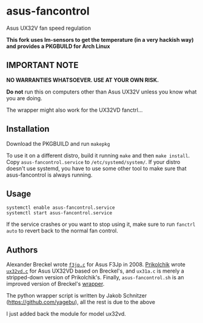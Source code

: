 asus-fancontrol
===============

Asus UX32V fan speed regulation

**This fork uses lm-sensors to get the temperature (in a very hackish way) 
and provides a PKGBUILD for Arch Linux**


IMPORTANT NOTE
--------------

**NO WARRANTIES WHATSOEVER. USE AT YOUR OWN RISK.**

**Do not** run this on computers other than Asus UX32V 
unless you know what you are doing.

The wrapper might also work for the UX32VD fanctrl...

Installation
------------

Download the PKGBUILD and run `makepkg`

To use it on a different distro, build it running  `make` and then `make install`.
Copy `asus-fancontrol.service` to `/etc/systemd/system/`. If your distro doesn't use systemd,
you have to use some other tool to make sure that asus-fancontrol is always running.

Usage
-----

    systemctl enable asus-fancontrol.service
    systemctl start asus-fancontrol.service

If the service crashes or you want to stop using it, make sure to run `fanctrl auto` to revert back to the normal fan control.


Authors
-------

Alexander Breckel wrote [`f3jp.c`][1] for Asus F3Jp in 2008.
[Prikolchik][3] wrote [`ux32vd.c`][2] for Asus UX32VD based on Breckel's, and
`ux31a.c` is merely a stripped-down version of Prikolchik's.
Finally, `asus-fancontrol.sh` is an improved version of Breckel's [wrapper][1]. 

The python wrapper script is written by Jakob Schnitzer (https://github.com/yagebu), all the rest is due to the above

I just added back the module for model ux32vd.

[1]: http://www.aneas.org/knowledge/asus_f3jp_fan_control.php  "Asus F3Jp fan control on Linux"
[2]: http://pastebin.com/Hp2pWeyL "fancntrl.c: Asus UX32VD fan control proof of concept"
[3]: http://forum.notebookreview.com/asus/705656-fan-control-asus-prime-ux31-ux31a-ux32a-ux32vd.html "Fan Control on Asus Prime UX31/UX31A/UX32A/UX32VD"
